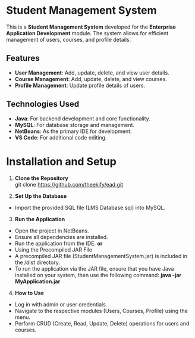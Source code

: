 # Student Management System  

This is a **Student Management System** developed for the **Enterprise Application Development** module. The system allows for efficient management of users, courses, and profile details.  

## Features  
- **User Management**: Add, update, delete, and view user details.  
- **Course Management**: Add, update, delete, and view courses.  
- **Profile Management**: Update profile details of users.  

## Technologies Used  
- **Java**: For backend development and core functionality.  
- **MySQL**: For database storage and management.  
- **NetBeans**: As the primary IDE for development.  
- **VS Code**: For additional code editing.  

# Installation and Setup  
1. **Clone the Repository**  
   git clone https://github.com/theekify/ead.git  

2. **Set Up the Database**
- Import the provided SQL file (LMS Database.sql) into MySQL.

3. **Run the Application**
- Open the project in NetBeans.
- Ensure all dependencies are installed.
- Run the application from the IDE.
**or**
- Using the Precompiled JAR File
- A precompiled JAR file (StudentManagementSystem.jar) is included in the /dist directory.
- To run the application via the JAR file, ensure that you have Java installed on your system, then use the following command: **java -jar MyApplication.jar**

4. **How to Use**
- Log in with admin or user credentials.
- Navigate to the respective modules (Users, Courses, Profile) using the menu.
- Perform CRUD (Create, Read, Update, Delete) operations for users and courses.


